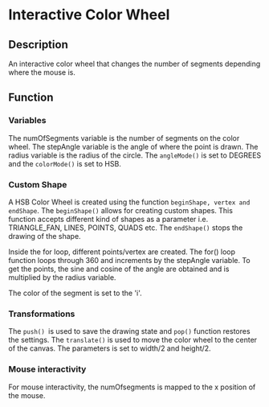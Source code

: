 # Interactive Color Wheel

## Description
An interactive color wheel that changes the number of segments depending where the mouse is.

## Function

### Variables
The numOfSegments variable is the number of segments on the color wheel. The stepAngle variable is the angle of where the point is drawn. The radius variable is the radius of the circle.
The `angleMode()` is set to DEGREES and the `colorMode()` is set to HSB.

### Custom Shape
A HSB Color Wheel is created using the function `beginShape, vertex and endShape`.
The `beginShape()` allows for creating custom shapes. This function accepts different kind of shapes as a parameter i.e. TRIANGLE_FAN, LINES, POINTS, QUADS etc. The `endShape()` stops the drawing of the shape.

Inside the for loop, different points/vertex are created. The for() loop function loops through 360 and increments by the stepAngle variable. To get the points, the sine and cosine of the angle are obtained and is multiplied by the radius variable.

The color of the segment is set to the 'i'.

### Transformations
The `push() `is used to save the drawing state and `pop()` function restores the settings. The `translate()` is used to move the color wheel to the center of the canvas. The parameters is set to width/2 and height/2.

### Mouse interactivity
For mouse interactivity, the numOfsegments is mapped to the x position of the mouse.
